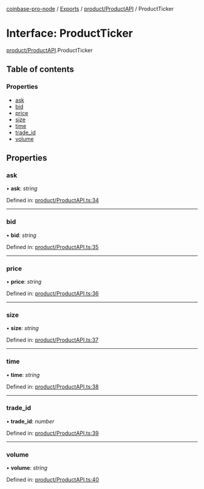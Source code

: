 [coinbase-pro-node](../README.md) / [Exports](../modules.md) / [product/ProductAPI](../modules/product_productapi.md) / ProductTicker

# Interface: ProductTicker

[product/ProductAPI](../modules/product_productapi.md).ProductTicker

## Table of contents

### Properties

- [ask](product_productapi.productticker.md#ask)
- [bid](product_productapi.productticker.md#bid)
- [price](product_productapi.productticker.md#price)
- [size](product_productapi.productticker.md#size)
- [time](product_productapi.productticker.md#time)
- [trade_id](product_productapi.productticker.md#trade_id)
- [volume](product_productapi.productticker.md#volume)

## Properties

### ask

• **ask**: _string_

Defined in: [product/ProductAPI.ts:34](https://github.com/bennycode/coinbase-pro-node/blob/845b71d/src/product/ProductAPI.ts#L34)

---

### bid

• **bid**: _string_

Defined in: [product/ProductAPI.ts:35](https://github.com/bennycode/coinbase-pro-node/blob/845b71d/src/product/ProductAPI.ts#L35)

---

### price

• **price**: _string_

Defined in: [product/ProductAPI.ts:36](https://github.com/bennycode/coinbase-pro-node/blob/845b71d/src/product/ProductAPI.ts#L36)

---

### size

• **size**: _string_

Defined in: [product/ProductAPI.ts:37](https://github.com/bennycode/coinbase-pro-node/blob/845b71d/src/product/ProductAPI.ts#L37)

---

### time

• **time**: _string_

Defined in: [product/ProductAPI.ts:38](https://github.com/bennycode/coinbase-pro-node/blob/845b71d/src/product/ProductAPI.ts#L38)

---

### trade_id

• **trade_id**: _number_

Defined in: [product/ProductAPI.ts:39](https://github.com/bennycode/coinbase-pro-node/blob/845b71d/src/product/ProductAPI.ts#L39)

---

### volume

• **volume**: _string_

Defined in: [product/ProductAPI.ts:40](https://github.com/bennycode/coinbase-pro-node/blob/845b71d/src/product/ProductAPI.ts#L40)
